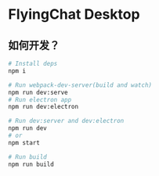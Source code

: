 # FlyingChat Desktop

## 如何开发？

```bash
# Install deps
npm i

# Run webpack-dev-server(build and watch)
npm run dev:serve
# Run electron app
npm run dev:electron

# Run dev:server and dev:electron
npm run dev
# or
npm start

# Run build
npm run build
```
